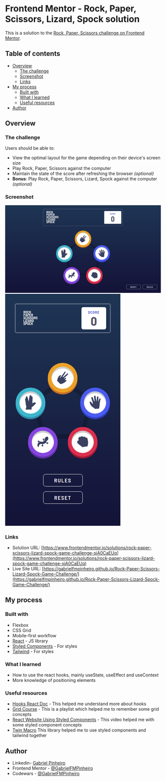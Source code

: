# Frontend Mentor - Rock, Paper, Scissors, Lizard, Spock solution

This is a solution to the [Rock, Paper, Scissors challenge on Frontend Mentor](https://www.frontendmentor.io/challenges/rock-paper-scissors-game-pTgwgvgH).

## Table of contents

- [Overview](#overview)
  - [The challenge](#the-challenge)
  - [Screenshot](#screenshot)
  - [Links](#links)
- [My process](#my-process)
  - [Built with](#built-with)
  - [What I learned](#what-i-learned)
  - [Useful resources](#useful-resources)
- [Author](#author)

## Overview

### The challenge

Users should be able to:

- View the optimal layout for the game depending on their device's screen size
- Play Rock, Paper, Scissors against the computer
- Maintain the state of the score after refreshing the browser _(optional)_
- **Bonus**: Play Rock, Paper, Scissors, Lizard, Spock against the computer _(optional)_

### Screenshot

![](./design/my_project_desktop.png)
![](./design/my_project_mobile.png)

### Links

- Solution URL: [https://www.frontendmentor.io/solutions/rock-paper-scissors-lizard-spock-game-challenge-sjA0CaEUq](https://www.frontendmentor.io/solutions/rock-paper-scissors-lizard-spock-game-challenge-sjA0CaEUq)
- Live Site URL: [https://gabrielfmpinheiro.github.io/Rock-Paper-Scissors-Lizard-Spock-Game-Challenge/](https://gabrielfmpinheiro.github.io/Rock-Paper-Scissors-Lizard-Spock-Game-Challenge/)

## My process

### Built with

- Flexbox
- CSS Grid
- Mobile-first workflow
- [React](https://reactjs.org/) - JS library
- [Styled Components](https://styled-components.com/) - For styles
- [Tailwind](https://tailwindcss.com/) - For styles

### What I learned

- How to use the react hooks, mainly useState, useEffect and useContext
- More knowledge of positioning elements

### Useful resources

- [Hooks React Doc](https://pt-br.reactjs.org/docs/hooks-intro.htmlm) - This helped me understand more about hooks
- [Grid Course](https://www.youtube.com/playlist?list=PLu8EoSxDXHP5CIFvt9-ze3IngcdAc2xKG) - This is a playlist which helped me to remember some grid concepts
- [React Website Using Styled Components](https://www.youtube.com/watch?v=iP_HqoCuRI0) - This video helped me with some styled component concepts
- [Twin Macro](https://github.com/ben-rogerson/twin.macro) This library helped me to use styled components and tailwind together

## Author

- Linkedin- [Gabriel Pinheiro](https://www.linkedin.com/feed/)
- Frontend Mentor - [@GabrielFMPinheiro](https://www.frontendmentor.io/profile/GabrielFMPinheiro)
- Codewars - [@GabrielFMPinheiro](https://www.codewars.com/users/GabrielFMPinheiro)
